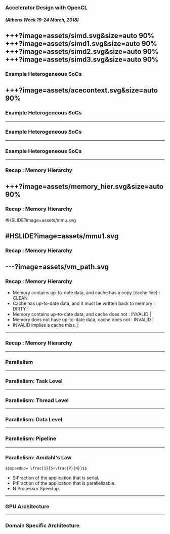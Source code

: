 ### Accelerator Design with OpenCL
##### (Athens Week 19-24 March, 2018) 
+++?image=assets/simd.svg&size=auto 90%
+++?image=assets/simd1.svg&size=auto 90%
+++?image=assets/simd2.svg&size=auto 90%
+++?image=assets/simd3.svg&size=auto 90%
---
### Example Heterogeneous SoCs
+++?image=assets/acecontext.svg&size=auto 90%
---
### Example Heterogeneous SoCs
---
### Example Heterogeneous SoCs
---
### Example Heterogeneous SoCs
---
### Recap : Memory Hierarchy
+++?image=assets/memory_hier.svg&size=auto 90%
---
### Recap : Memory Hierarchy
#HSLIDE?image=assets/mmu.svg
<!-- .slide: data-background-transition="none" -->
#HSLIDE?image=assets/mmu1.svg
---
### Recap : Memory Hierarchy
---?image=assets/vm_path.svg
---
### Recap : Memory Hierarchy
- Memory contains up-to-date data, and cache has a copy
(cache line) : CLEAN
- Cache has up-to-date data, and it must be written back to
memory : DIRTY |
- Memory contains up-to-date data, and cache does not :
INVALID |
- Memory does not have up-to-date data, cache does not :
INVALID |
- INVALID implies a cache miss. |
---
### Recap : Memory Hierarchy
---
### Parallelism
---
### Parallelism: Task Level
---
### Parallelism: Thread Level
---
### Parallelism: Data Level
---
### Parallelism: Pipeline
---
### Parallelism: Amdahl's Law
`$$speedup= \frac{1}{S+\frac{P}{N}}$$` 
* S:Fraction of the application that is serial.
* P:Fraction of the application that is parallelizable. 
* N Processor Speedup.
---
### GPU Architecture
---
### Domain Specific Architecture

